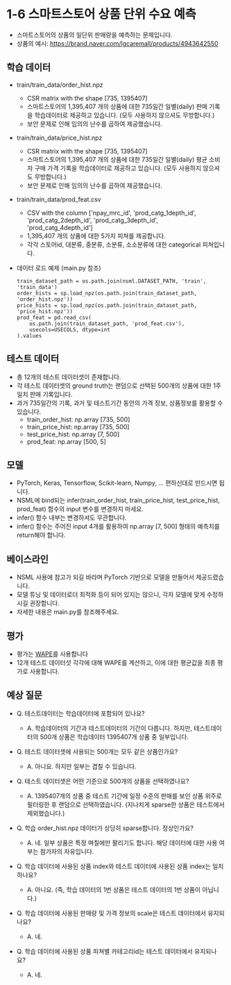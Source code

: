 # 1-6 스마트스토어 상품 단위 수요 예측
- 스마트스토어의 상품의 일단위 판매량을 예측하는 문제입니다.
- 상품의 예시: https://brand.naver.com/lgcaremall/products/4943642550

## 학습 데이터
- train/train_data/order_hist.npz
  - CSR matrix with the shape [735, 1395407]
  - 스마트스토어의 1,395,407 개의 상품에 대한 735일간 일별(daily) 판매 기록을 학습데이터로 제공하고 있습니다. (모두 사용하지 않으셔도 무방합니다.)
  - 보안 문제로 인해 임의의 난수를 곱하여 제공했습니다.

- train/train_data/price_hist.npz
  - CSR matrix with the shape [735, 1395407]
  - 스마트스토어의 1,395,407 개의 상품에 대한 735일간 일별(daily) 평균 소비자 구매 가격 기록을 학습데이터로 제공하고 있습니다. (모두 사용하지 않으셔도 무방합니다.)
  - 보안 문제로 인해 임의의 난수를 곱하여 제공했습니다.

- train/train_data/prod_feat.csv
  - CSV with the column ['npay_mrc_id', 'prod_catg_1depth_id', 'prod_catg_2depth_id', 'prod_catg_3depth_id', 'prod_catg_4depth_id']
  - 1,395,407 개의 상품에 대한 5가지 피쳐를 제공합니다.
  - 각각 스토어id, 대분류, 중분류, 소분류, 소소분류에 대한 categorical 피쳐입니다.
 
- 데이터 로드 예제 (main.py 참조)
    ```
    train_dataset_path = os.path.join(nsml.DATASET_PATH, 'train', 'train_data')
    order_hists = sp.load_npz(os.path.join(train_dataset_path, 'order_hist.npz'))
    price_hists = sp.load_npz(os.path.join(train_dataset_path, 'price_hist.npz'))
    prod_feat = pd.read_csv(
        os.path.join(train_dataset_path, 'prod_feat.csv'),
        usecols=USECOLS, dtype=int
    ).values
    ```
    
## 테스트 데이터
- 총 12개의 테스트 데이터셋이 존재합니다.
- 각 테스트 데이터셋의 ground truth는 랜덤으로 선택된 500개의 상품에 대한 1주일치 판매 기록입니다.
- 과거 735일간의 기록, 과거 및 테스트기간 동안의 가격 정보, 상품정보를 활용할 수 있습니다.
  - train_order_hist: np.array [735, 500]
  - train_price_hist: np.array [735, 500]
  - test_price_hist: np.array [7, 500]
  - prod_feat: np.array [500, 5]

## 모델
- PyTorch, Keras, Tensorflow, Scikit-learn, Numpy, ... 편하신대로 만드시면 됩니다.
- NSML에 bind되는 infer(train_order_hist, train_price_hist, test_price_hist, prod_feat) 함수의 input 변수를 변경하지 마세요.
- infer() 함수 내부는 변경하셔도 무관합니다.
- infer() 함수는 주어진 input 4개를 활용하여 np.array [7, 500] 형태의 예측치를 return해야 합니다.

## 베이스라인
- NSML 사용에 참고가 되길 바라며 PyTorch 기반으로 모델을 만들어서 제공드렸습니다.
- 모델 튜닝 및 데이터로더 최적화 등이 되어 있지는 않으니, 각자 모델에 맞게 수정하시길 권장합니다.
- 자세한 내용은 main.py를 참조해주세요.

## 평가
- 평가는 [WAPE](https://www.baeldung.com/cs/mape-vs-wape-vs-wmape)를 사용합니다
- 12개 테스트 데이터섯 각각에 대해 WAPE를 계산하고, 이에 대한 평균값을 최종 평가로 사용합니다.

## 예상 질문
- Q. 테스트데이터는 학습데이터에 포함되어 있나요?
  - A. 학습데이터의 기간과 테스트데이터의 기간이 다릅니다. 하지만, 테스트데이터의 500개 상품은 학습데이터 1395407개 상품 중 일부입니다.

- Q. 테스트 데이터셋에 사용되는 500개는 모두 같은 상품인가요?
  - A. 아니요. 하지만 일부는 겹칠 수 있습니다.

- Q. 테스트 데이터셋은 어떤 기준으로 500개의 상품을 선택하였나요?
  - A. 1395407개의 상품 중 테스트 기간에 일정 수준의 판매를 보인 상품 위주로 필터링한 후 랜덤으로 선택하였습니다. (지나치게 sparse한 상품은 테스트에서 제외했습니다.)


- Q. 학습 order_hist.npz 데이터가 상당히 sparse합니다. 정상인가요?
  - A. 네. 일부 상품은 특정 며칠에만 팔리기도 합니다. 해당 데이터에 대한 사용 여부는 참가자의 자유입니다.
  
- Q. 학습 데이터에 사용된 상품 index와 테스트 데이터에 사용된 상품 index는 일치하나요?
  - A. 아니요. (즉, 학습 데이터의 1번 상품은 테스트 데이터의 1번 상품이 아닙니다.)

- Q. 학습 데이터에 사용된 판매량 및 가격 정보의 scale은 테스트 데이터에서 유지되나요?
  - A. 네.

- Q. 학습 데이터에 사용된 상품 피쳐별 카테고리id는 테스트 데이터에서 유지되나요?
  - A. 네.
